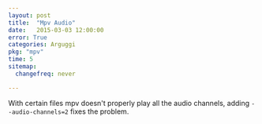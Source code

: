 ```yaml
---
layout: post
title:  "Mpv Audio"
date:   2015-03-03 12:00:00
error: True
categories: Arguggi
pkg: "mpv"
time: 5
sitemap:
  changefreq: never

---
```


With certain files mpv doesn't properly play all the audio channels, adding `--audio-channels=2`
fixes the problem.

